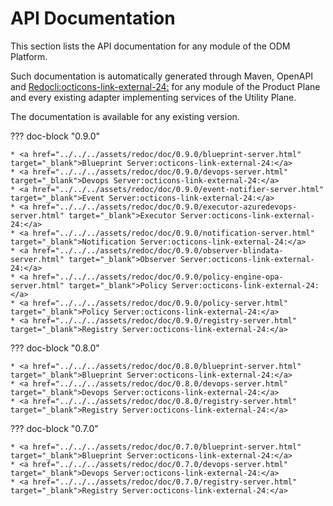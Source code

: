 # API Documentation

This section lists the API documentation for any module of the ODM Platform.

Such documentation is automatically generated through Maven, OpenAPI and <a href="https://redocly.com/" target="_blank">Redocli:octicons-link-external-24:</a> for any module of the Product Plane and every existing adapter implementing services of the Utility Plane.

The documentation is available for any existing version.

??? doc-block "0.9.0"

	* <a href="../../../assets/redoc/doc/0.9.0/blueprint-server.html" target="_blank">Blueprint Server:octicons-link-external-24:</a>
	* <a href="../../../assets/redoc/doc/0.9.0/devops-server.html" target="_blank">Devops Server:octicons-link-external-24:</a>
	* <a href="../../../assets/redoc/doc/0.9.0/event-notifier-server.html" target="_blank">Event Server:octicons-link-external-24:</a>
	* <a href="../../../assets/redoc/doc/0.9.0/executor-azuredevops-server.html" target="_blank">Executor Server:octicons-link-external-24:</a>
	* <a href="../../../assets/redoc/doc/0.9.0/notification-server.html" target="_blank">Notification Server:octicons-link-external-24:</a>
	* <a href="../../../assets/redoc/doc/0.9.0/observer-blindata-server.html" target="_blank">Observer Server:octicons-link-external-24:</a>
	* <a href="../../../assets/redoc/doc/0.9.0/policy-engine-opa-server.html" target="_blank">Policy Server:octicons-link-external-24:</a>
	* <a href="../../../assets/redoc/doc/0.9.0/policy-server.html" target="_blank">Policy Server:octicons-link-external-24:</a>
	* <a href="../../../assets/redoc/doc/0.9.0/registry-server.html" target="_blank">Registry Server:octicons-link-external-24:</a>

??? doc-block "0.8.0"

	* <a href="../../../assets/redoc/doc/0.8.0/blueprint-server.html" target="_blank">Blueprint Server:octicons-link-external-24:</a>
	* <a href="../../../assets/redoc/doc/0.8.0/devops-server.html" target="_blank">Devops Server:octicons-link-external-24:</a>
	* <a href="../../../assets/redoc/doc/0.8.0/registry-server.html" target="_blank">Registry Server:octicons-link-external-24:</a>

??? doc-block "0.7.0"

	* <a href="../../../assets/redoc/doc/0.7.0/blueprint-server.html" target="_blank">Blueprint Server:octicons-link-external-24:</a>
	* <a href="../../../assets/redoc/doc/0.7.0/devops-server.html" target="_blank">Devops Server:octicons-link-external-24:</a>
	* <a href="../../../assets/redoc/doc/0.7.0/registry-server.html" target="_blank">Registry Server:octicons-link-external-24:</a>


